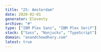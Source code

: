 ```yaml
---
title: "25: Amsterdam"
date: 2020-02-01
generator: Eleventy
archive: "#"
type: ["IBM Plex Sans", "IBM Plex Serif"]
stack: ["Sass", "Nunjucks", "TypeScript"]
domain: "anandchowdhary.com"
latest: true
---
```

